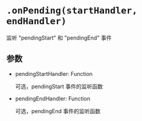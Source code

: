 # `.onPending(startHandler, endHandler)`

监听 "pendingStart" 和 "pendingEnd" 事件

## 参数

- pendingStartHandler: Function

    可选，pendingStart 事件的监听函数

- pendingEndHandler: Function

    可选，pendingEnd 事件的监听函数
